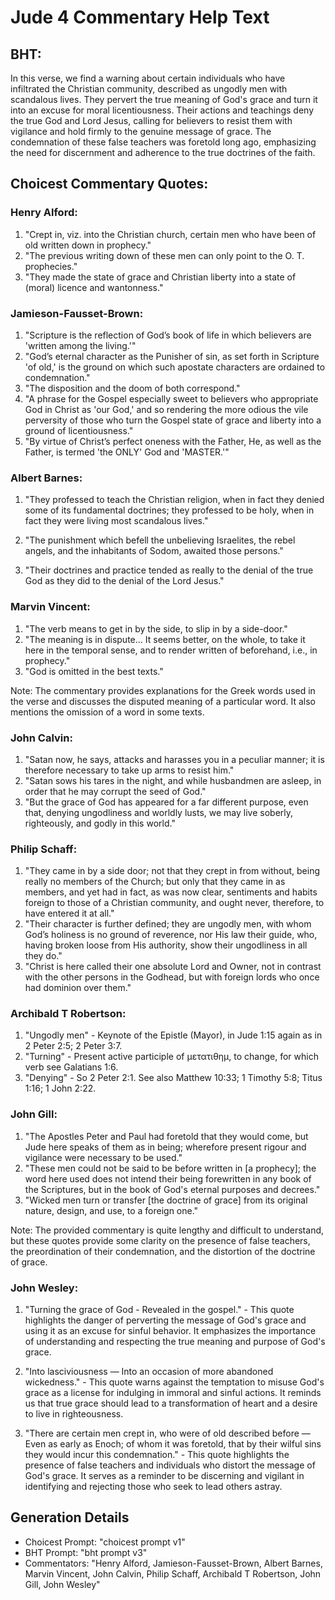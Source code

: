 # Jude 4 Commentary Help Text

## BHT:
In this verse, we find a warning about certain individuals who have infiltrated the Christian community, described as ungodly men with scandalous lives. They pervert the true meaning of God's grace and turn it into an excuse for moral licentiousness. Their actions and teachings deny the true God and Lord Jesus, calling for believers to resist them with vigilance and hold firmly to the genuine message of grace. The condemnation of these false teachers was foretold long ago, emphasizing the need for discernment and adherence to the true doctrines of the faith.

## Choicest Commentary Quotes:
### Henry Alford:
1. "Crept in, viz. into the Christian church, certain men who have been of old written down in prophecy." 
2. "The previous writing down of these men can only point to the O. T. prophecies."
3. "They made the state of grace and Christian liberty into a state of (moral) licence and wantonness."

### Jamieson-Fausset-Brown:
1. "Scripture is the reflection of God’s book of life in which believers are 'written among the living.'"
2. "God’s eternal character as the Punisher of sin, as set forth in Scripture 'of old,' is the ground on which such apostate characters are ordained to condemnation."
3. "The disposition and the doom of both correspond."
4. "A phrase for the Gospel especially sweet to believers who appropriate God in Christ as 'our God,' and so rendering the more odious the vile perversity of those who turn the Gospel state of grace and liberty into a ground of licentiousness."
5. "By virtue of Christ’s perfect oneness with the Father, He, as well as the Father, is termed 'the ONLY' God and 'MASTER.'"

### Albert Barnes:
1. "They professed to teach the Christian religion, when in fact they denied some of its fundamental doctrines; they professed to be holy, when in fact they were living most scandalous lives."

2. "The punishment which befell the unbelieving Israelites, the rebel angels, and the inhabitants of Sodom, awaited those persons."

3. "Their doctrines and practice tended as really to the denial of the true God as they did to the denial of the Lord Jesus."

### Marvin Vincent:
1. "The verb means to get in by the side, to slip in by a side-door." 
2. "The meaning is in dispute... It seems better, on the whole, to take it here in the temporal sense, and to render written of beforehand, i.e., in prophecy."
3. "God is omitted in the best texts."

Note: The commentary provides explanations for the Greek words used in the verse and discusses the disputed meaning of a particular word. It also mentions the omission of a word in some texts.

### John Calvin:
1. "Satan now, he says, attacks and harasses you in a peculiar manner; it is therefore necessary to take up arms to resist him." 
2. "Satan sows his tares in the night, and while husbandmen are asleep, in order that he may corrupt the seed of God."
3. "But the grace of God has appeared for a far different purpose, even that, denying ungodliness and worldly lusts, we may live soberly, righteously, and godly in this world."

### Philip Schaff:
1. "They came in by a side door; not that they crept in from without, being really no members of the Church; but only that they came in as members, and yet had in fact, as was now clear, sentiments and habits foreign to those of a Christian community, and ought never, therefore, to have entered it at all."
2. "Their character is further defined; they are ungodly men, with whom God’s holiness is no ground of reverence, nor His law their guide, who, having broken loose from His authority, show their ungodliness in all they do."
3. "Christ is here called their one absolute Lord and Owner, not in contrast with the other persons in the Godhead, but with foreign lords who once had dominion over them."

### Archibald T Robertson:
1. "Ungodly men" - Keynote of the Epistle (Mayor), in Jude 1:15 again as in 2 Peter 2:5; 2 Peter 3:7.
2. "Turning" - Present active participle of μετατιθημ, to change, for which verb see Galatians 1:6.
3. "Denying" - So 2 Peter 2:1. See also Matthew 10:33; 1 Timothy 5:8; Titus 1:16; 1 John 2:22.

### John Gill:
1. "The Apostles Peter and Paul had foretold that they would come, but Jude here speaks of them as in being; wherefore present rigour and vigilance were necessary to be used."
2. "These men could not be said to be before written in [a prophecy]; the word here used does not intend their being forewritten in any book of the Scriptures, but in the book of God's eternal purposes and decrees."
3. "Wicked men turn or transfer [the doctrine of grace] from its original nature, design, and use, to a foreign one."

Note: The provided commentary is quite lengthy and difficult to understand, but these quotes provide some clarity on the presence of false teachers, the preordination of their condemnation, and the distortion of the doctrine of grace.

### John Wesley:
1. "Turning the grace of God - Revealed in the gospel." - This quote highlights the danger of perverting the message of God's grace and using it as an excuse for sinful behavior. It emphasizes the importance of understanding and respecting the true meaning and purpose of God's grace.

2. "Into lasciviousness — Into an occasion of more abandoned wickedness." - This quote warns against the temptation to misuse God's grace as a license for indulging in immoral and sinful actions. It reminds us that true grace should lead to a transformation of heart and a desire to live in righteousness.

3. "There are certain men crept in, who were of old described before — Even as early as Enoch; of whom it was foretold, that by their wilful sins they would incur this condemnation." - This quote highlights the presence of false teachers and individuals who distort the message of God's grace. It serves as a reminder to be discerning and vigilant in identifying and rejecting those who seek to lead others astray.


## Generation Details
- Choicest Prompt: "choicest prompt v1"
- BHT Prompt: "bht prompt v3"
- Commentators: "Henry Alford, Jamieson-Fausset-Brown, Albert Barnes, Marvin Vincent, John Calvin, Philip Schaff, Archibald T Robertson, John Gill, John Wesley"
